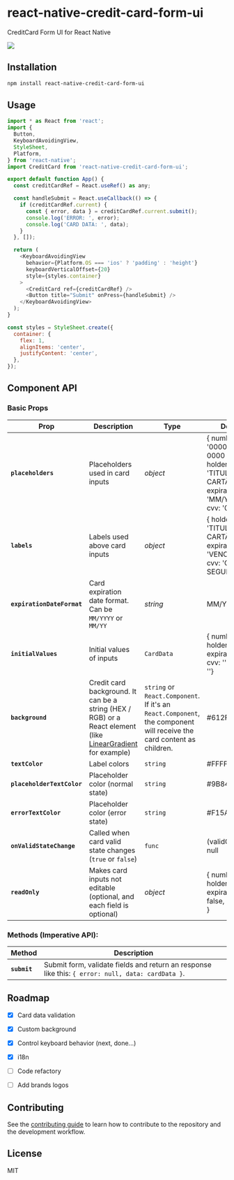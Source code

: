 # react-native-credit-card-form-ui

CreditCard Form UI for React Native

![](https://github.com/murilo-campaner/react-native-credit-card-form-ui/raw/master/demo.gif)

## Installation

```sh
npm install react-native-credit-card-form-ui
```

## Usage

```js
import * as React from 'react';
import {
  Button,
  KeyboardAvoidingView,
  StyleSheet,
  Platform,
} from 'react-native';
import CreditCard from 'react-native-credit-card-form-ui';

export default function App() {
  const creditCardRef = React.useRef() as any;

  const handleSubmit = React.useCallback(() => {
    if (creditCardRef.current) {
      const { error, data } = creditCardRef.current.submit();
      console.log('ERROR: ', error);
      console.log('CARD DATA: ', data);
    }
  }, []);

  return (
    <KeyboardAvoidingView
      behavior={Platform.OS === 'ios' ? 'padding' : 'height'}
      keyboardVerticalOffset={20}
      style={styles.container}
    >
      <CreditCard ref={creditCardRef} />
      <Button title="Submit" onPress={handleSubmit} />
    </KeyboardAvoidingView>
  );
}

const styles = StyleSheet.create({
  container: {
    flex: 1,
    alignItems: 'center',
    justifyContent: 'center',
  },
});
```

## Component API
### Basic Props

| Prop | Description | Type | Default |
|---|---|---|---|
|**`placeholders`**| Placeholders used in card inputs |*object*| { number: '0000 0000 0000 0000', holder: 'TITULAR DO CARTÃO', expiration: 'MM/YYYY', cvv: '000' } |
|**`labels`**| Labels used above card inputs | *object* | { holder: 'TITULAR DO CARTÃO', expiration: 'VENCIMENTO', cvv: 'CÓD. SEGURANÇA' } |
|**`expirationDateFormat`**| Card expiration date format. Can be `MM/YYYY` or `MM/YY` | *string* | MM/YYYY |
|**`initialValues`**| Initial values of inputs | `CardData` | { number: '', holder: '', expiration: '', cvv: '', brand: ''}
|**`background`**| Credit card background. It can be a string (HEX / RGB) or a React element (like [LinearGradient](https://docs.expo.io/versions/latest/sdk/linear-gradient/) for example) | `string` or `React.Component`. If it's an `React.Component`, the component will receive the card content as children.  | #612F74 |
|**`textColor`**| Label colors | `string` | #FFFFFF |
|**`placeholderTextColor`**| Placeholder color (normal state) | `string`  | #9B84A9 |
|**`errorTextColor`**| Placeholder color (error state) | `string` | #F15A5B |
|**`onValidStateChange`**| Called when card valid state changes (`true` or `false`) | `func` |(validCard) => null|
|**`readOnly`**| Makes card inputs not editable (optional, and each field is optional) | *object* | { number: false, holder: false, expiration: false, cvv: false } |

### Methods (Imperative API):

| Method | Description |
|---|---|
|**`submit`**| Submit form, validate fields and return an response like this: `{ error: null, data: cardData }`.


## Roadmap
- [x] Card data validation
- [x] Custom background
- [x] Control keyboard behavior (next, done...)
- [x] i18n
- [ ] Code refactory
- [ ] Add brands logos


## Contributing

See the [contributing guide](CONTRIBUTING.md) to learn how to contribute to the repository and the development workflow.

## License

MIT
